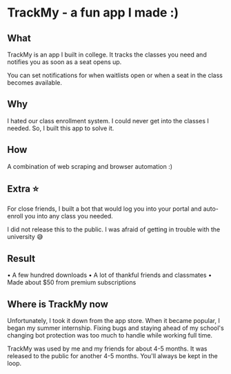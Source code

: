 # TrackMy - a fun app I made :)

## What
TrackMy is an app I built in college. It tracks the classes you need and notifies you as soon as a seat opens up.

You can set notifications for when waitlists open or when a seat in the class becomes available.

## Why
I hated our class enrollment system. I could never get into the classes I needed. So, I built this app to solve it.

## How
A combination of web scraping and browser automation :)

## Extra ⭐️
For close friends, I built a bot that would log you into your portal and auto-enroll you into any class you needed.

I did not release this to the public. I was afraid of getting in trouble with the university 😅

## Result
• A few hundred downloads
• A lot of thankful friends and classmates
• Made about $50 from premium subscriptions

## Where is TrackMy now
Unfortunately, I took it down from the app store. When it became popular, I began my summer internship. Fixing bugs and staying ahead of my school's changing bot protection was too much to handle while working full time.

TrackMy was used by me and my friends for about 4-5 months. It was released to the public for another 4-5 months. You'll always be kept in the loop.

